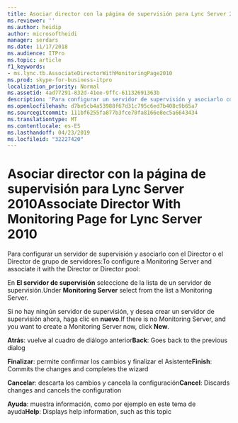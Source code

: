 ```yaml
---
title: Asociar director con la página de supervisión para Lync Server 2010
ms.reviewer: ''
ms.author: heidip
author: microsoftheidi
manager: serdars
ms.date: 11/17/2018
ms.audience: ITPro
ms.topic: article
f1_keywords:
- ms.lync.tb.AssociateDirectorWithMonitoringPage2010
ms.prod: skype-for-business-itpro
localization_priority: Normal
ms.assetid: 4ad77291-832d-41ee-9ffc-61132691363b
description: 'Para configurar un servidor de supervisión y asociarlo con el Director o el Director de grupo de servidores:'
ms.openlocfilehash: d7be5cb4a53988f67d31c795c6ed7b408c9b65a7
ms.sourcegitcommit: 111bf6255fa877b3fce70fa8166e8ec5a6643434
ms.translationtype: MT
ms.contentlocale: es-ES
ms.lasthandoff: 04/23/2019
ms.locfileid: "32227420"
---
```

# <a name="associate-director-with-monitoring-page-for-lync-server-2010"></a><span data-ttu-id="b7e38-103">Asociar director con la página de supervisión para Lync Server 2010</span><span class="sxs-lookup"><span data-stu-id="b7e38-103">Associate Director With Monitoring Page for Lync Server 2010</span></span>
 
<span data-ttu-id="b7e38-104">Para configurar un servidor de supervisión y asociarlo con el Director o el Director de grupo de servidores:</span><span class="sxs-lookup"><span data-stu-id="b7e38-104">To configure a Monitoring Server and associate it with the Director or Director pool:</span></span>
  
<span data-ttu-id="b7e38-105">En **El servidor de supervisión** seleccione de la lista de un servidor de supervisión.</span><span class="sxs-lookup"><span data-stu-id="b7e38-105">Under **Monitoring Server** select from the list a Monitoring Server.</span></span>
  
<span data-ttu-id="b7e38-106">Si no hay ningún servidor de supervisión, y desea crear un servidor de supervisión ahora, haga clic en **nuevo**.</span><span class="sxs-lookup"><span data-stu-id="b7e38-106">If there is no Monitoring Server, and you want to create a Monitoring Server now, click **New**.</span></span>
  
 <span data-ttu-id="b7e38-107">**Atrás**: vuelve al cuadro de diálogo anterior</span><span class="sxs-lookup"><span data-stu-id="b7e38-107">**Back**: Goes back to the previous dialog</span></span>
  
 <span data-ttu-id="b7e38-108">**Finalizar**: permite confirmar los cambios y finalizar el Asistente</span><span class="sxs-lookup"><span data-stu-id="b7e38-108">**Finish**: Commits the changes and completes the wizard</span></span>
  
 <span data-ttu-id="b7e38-109">**Cancelar**: descarta los cambios y cancela la configuración</span><span class="sxs-lookup"><span data-stu-id="b7e38-109">**Cancel**: Discards changes and cancels the configuration</span></span>
  
 <span data-ttu-id="b7e38-110">**Ayuda**: muestra información, como por ejemplo en este tema de ayuda</span><span class="sxs-lookup"><span data-stu-id="b7e38-110">**Help**: Displays help information, such as this topic</span></span>
  

